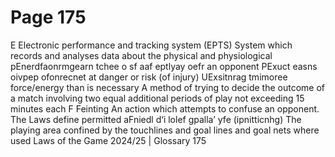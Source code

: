 # Page 175

E
Electronic performance and tracking system (EPTS)
System which records and analyses data about the physical and physiological
pEnerdfaonrmgearn tchee o sf aaf eptlyay oefr an opponent
PExuct easns oivpep ofonrecnet at danger or risk (of injury)
UExsitnrag tmimoree force/energy than is necessary
A method of trying to decide the outcome of a match involving two equal
additional periods of play not exceeding 15 minutes each
F
Feinting
An action which attempts to confuse an opponent. The Laws define permitted
aFniedl d‘i lolef gpalla’ yfe (ipnitticnhg)
The playing area confined by the touchlines and goal lines and goal nets where
used
Laws of the Game 2024/25 | Glossary 175
